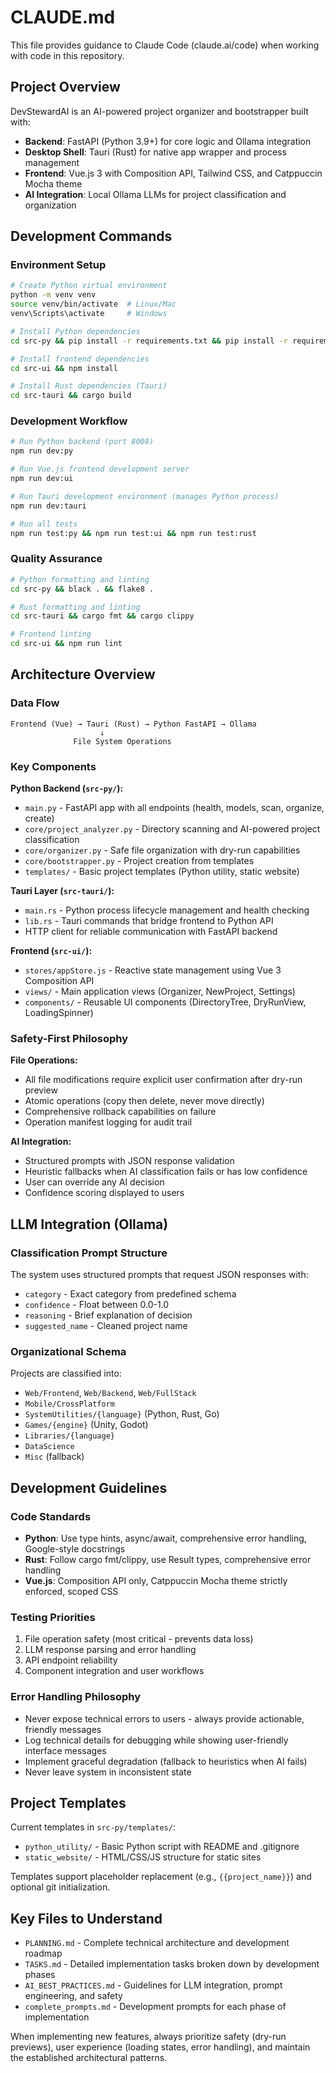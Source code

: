 # CLAUDE.md

This file provides guidance to Claude Code (claude.ai/code) when working with code in this repository.

## Project Overview

DevStewardAI is an AI-powered project organizer and bootstrapper built with:
- **Backend**: FastAPI (Python 3.9+) for core logic and Ollama integration
- **Desktop Shell**: Tauri (Rust) for native app wrapper and process management  
- **Frontend**: Vue.js 3 with Composition API, Tailwind CSS, and Catppuccin Mocha theme
- **AI Integration**: Local Ollama LLMs for project classification and organization

## Development Commands

### Environment Setup
```bash
# Create Python virtual environment
python -m venv venv
source venv/bin/activate  # Linux/Mac
venv\Scripts\activate     # Windows

# Install Python dependencies
cd src-py && pip install -r requirements.txt && pip install -r requirements-dev.txt

# Install frontend dependencies
cd src-ui && npm install

# Install Rust dependencies (Tauri)
cd src-tauri && cargo build
```

### Development Workflow
```bash
# Run Python backend (port 8008)
npm run dev:py

# Run Vue.js frontend development server
npm run dev:ui

# Run Tauri development environment (manages Python process)
npm run dev:tauri

# Run all tests
npm run test:py && npm run test:ui && npm run test:rust
```

### Quality Assurance
```bash
# Python formatting and linting
cd src-py && black . && flake8 .

# Rust formatting and linting
cd src-tauri && cargo fmt && cargo clippy

# Frontend linting
cd src-ui && npm run lint
```

## Architecture Overview

### Data Flow
```
Frontend (Vue) → Tauri (Rust) → Python FastAPI → Ollama
                    ↓
              File System Operations
```

### Key Components

**Python Backend (`src-py/`):**
- `main.py` - FastAPI app with all endpoints (health, models, scan, organize, create)
- `core/project_analyzer.py` - Directory scanning and AI-powered project classification
- `core/organizer.py` - Safe file organization with dry-run capabilities
- `core/bootstrapper.py` - Project creation from templates
- `templates/` - Basic project templates (Python utility, static website)

**Tauri Layer (`src-tauri/`):**
- `main.rs` - Python process lifecycle management and health checking
- `lib.rs` - Tauri commands that bridge frontend to Python API
- HTTP client for reliable communication with FastAPI backend

**Frontend (`src-ui/`):**
- `stores/appStore.js` - Reactive state management using Vue 3 Composition API
- `views/` - Main application views (Organizer, NewProject, Settings)
- `components/` - Reusable UI components (DirectoryTree, DryRunView, LoadingSpinner)

### Safety-First Philosophy

**File Operations:**
- All file modifications require explicit user confirmation after dry-run preview
- Atomic operations (copy then delete, never move directly)
- Comprehensive rollback capabilities on failure
- Operation manifest logging for audit trail

**AI Integration:**
- Structured prompts with JSON response validation
- Heuristic fallbacks when AI classification fails or has low confidence
- User can override any AI decision
- Confidence scoring displayed to users

## LLM Integration (Ollama)

### Classification Prompt Structure
The system uses structured prompts that request JSON responses with:
- `category` - Exact category from predefined schema
- `confidence` - Float between 0.0-1.0  
- `reasoning` - Brief explanation of decision
- `suggested_name` - Cleaned project name

### Organizational Schema
Projects are classified into:
- `Web/Frontend`, `Web/Backend`, `Web/FullStack`
- `Mobile/CrossPlatform` 
- `SystemUtilities/{language}` (Python, Rust, Go)
- `Games/{engine}` (Unity, Godot)
- `Libraries/{language}`
- `DataScience`
- `Misc` (fallback)

## Development Guidelines

### Code Standards
- **Python**: Use type hints, async/await, comprehensive error handling, Google-style docstrings
- **Rust**: Follow cargo fmt/clippy, use Result types, comprehensive error handling
- **Vue.js**: Composition API only, Catppuccin Mocha theme strictly enforced, scoped CSS

### Testing Priorities
1. File operation safety (most critical - prevents data loss)
2. LLM response parsing and error handling  
3. API endpoint reliability
4. Component integration and user workflows

### Error Handling Philosophy
- Never expose technical errors to users - always provide actionable, friendly messages
- Log technical details for debugging while showing user-friendly interface messages
- Implement graceful degradation (fallback to heuristics when AI fails)
- Never leave system in inconsistent state

## Project Templates

Current templates in `src-py/templates/`:
- `python_utility/` - Basic Python script with README and .gitignore
- `static_website/` - HTML/CSS/JS structure for static sites

Templates support placeholder replacement (e.g., `{{project_name}}`) and optional git initialization.

## Key Files to Understand

- `PLANNING.md` - Complete technical architecture and development roadmap
- `TASKS.md` - Detailed implementation tasks broken down by development phases  
- `AI_BEST_PRACTICES.md` - Guidelines for LLM integration, prompt engineering, and safety
- `complete_prompts.md` - Development prompts for each phase of implementation

When implementing new features, always prioritize safety (dry-run previews), user experience (loading states, error handling), and maintain the established architectural patterns.